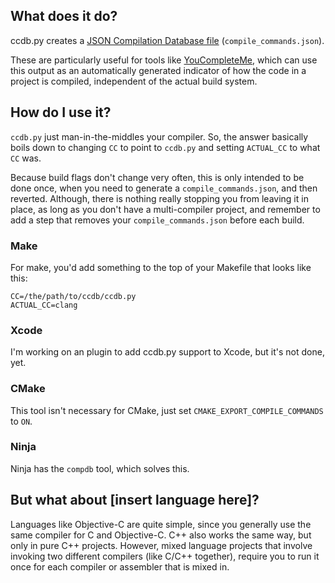## What does it do?
ccdb.py creates a [JSON Compilation Database file](https://clang.llvm.org/docs/JSONCompilationDatabase.html) (`compile_commands.json`).

These are particularly useful for tools like [YouCompleteMe](https://github.com/Valloric/YouCompleteMe), which can use this output as an automatically generated indicator of how the code in a project is compiled, independent of the actual build system.

## How do I use it?
`ccdb.py` just man-in-the-middles your compiler. So, the answer basically boils down to changing `CC` to point to `ccdb.py` and setting `ACTUAL_CC` to what `CC` was.

Because build flags don't change very often, this is only intended to be done once, when you need to generate a `compile_commands.json`, and then reverted. Although, there is nothing really stopping you from leaving it in place, as long as you don't have a multi-compiler project, and remember to add a step that removes your `compile_commands.json` before each build.

### Make
For make, you'd add something to the top of your Makefile that looks like this:

```
CC=/the/path/to/ccdb/ccdb.py
ACTUAL_CC=clang
```

### Xcode
I'm working on an plugin to add ccdb.py support to Xcode, but it's not done, yet.

### CMake
This tool isn't necessary for CMake, just set `CMAKE_EXPORT_COMPILE_COMMANDS` to `ON`.

### Ninja
Ninja has the `compdb` tool, which solves this.

## But what about [insert language here]?
Languages like Objective-C are quite simple, since you generally use the same compiler for C and Objective-C. C++ also works the same way, but only in pure C++ projects. However, mixed language projects that involve invoking two different compilers (like C/C++ together), require you to run it once for each compiler or assembler that is mixed in.
